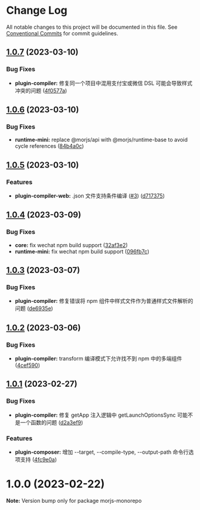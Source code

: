 # Change Log

All notable changes to this project will be documented in this file.
See [Conventional Commits](https://conventionalcommits.org) for commit guidelines.

## [1.0.7](https://github.com/eleme/morjs/compare/v1.0.6...v1.0.7) (2023-03-10)

### Bug Fixes

- **plugin-compiler:** 修复同一个项目中混用支付宝或微信 DSL 可能会导致样式冲突的问题 ([4f0577a](https://github.com/eleme/morjs/commit/4f0577a1a248256c167df5f9dc1d72a2340b73fa))

## [1.0.6](https://github.com/eleme/morjs/compare/v1.0.5...v1.0.6) (2023-03-10)

### Bug Fixes

- **runtime-mini:** replace @morjs/api with @morjs/runtime-base to avoid cycle references ([84b4a0c](https://github.com/eleme/morjs/commit/84b4a0cef834e8bfabad4e2821b3f6414dd89ab9))

## [1.0.5](https://github.com/eleme/morjs/compare/v1.0.4...v1.0.5) (2023-03-10)

### Features

- **plugin-compiler-web:** .json 文件支持条件编译 ([#3](https://github.com/eleme/morjs/issues/3)) ([d717375](https://github.com/eleme/morjs/commit/d717375bbad95413c9a23e639a78ec086d07b6e8))

## [1.0.4](https://github.com/eleme/morjs/compare/v1.0.3...v1.0.4) (2023-03-09)

### Bug Fixes

- **core:** fix wechat npm build support ([32af3e2](https://github.com/eleme/morjs/commit/32af3e2f772909e46e8be84bc4f60820dd00d604))
- **runtime-mini:** fix wechat npm build support ([096fb7c](https://github.com/eleme/morjs/commit/096fb7ce31547c71eac1e2c2f316a9f438c7da52))

## [1.0.3](https://github.com/eleme/morjs/compare/v1.0.2...v1.0.3) (2023-03-07)

### Bug Fixes

- **plugin-compiler:** 修复错误将 npm 组件中样式文件作为普通样式文件解析的问题 ([de6935e](https://github.com/eleme/morjs/commit/de6935e03634383283240e4924d610192b506a8f))

## [1.0.2](https://github.com/eleme/morjs/compare/v1.0.1...v1.0.2) (2023-03-06)

### Bug Fixes

- **plugin-compiler:** transform 编译模式下允许找不到 npm 中的多端组件 ([4cef590](https://github.com/eleme/morjs/commit/4cef5901625070da88067a1973d65b2b4ab36dbb))

## [1.0.1](https://github.com/eleme/morjs/compare/v1.0.0...v1.0.1) (2023-02-27)

### Bug Fixes

- **plugin-compiler:** 修复 getApp 注入逻辑中 getLaunchOptionsSync 可能不是一个函数的问题 ([d2a3ef9](https://github.com/eleme/morjs/commit/d2a3ef93971845c17a05245eeaae66a7290fd1e3))

### Features

- **plugin-composer:** 增加 --target, --compile-type, --output-path 命令行选项支持 ([4fc9e0a](https://github.com/eleme/morjs/commit/4fc9e0aa7fa927066089f2dfaf1d08886f98bdff))

# 1.0.0 (2023-02-22)

**Note:** Version bump only for package morjs-monorepo
